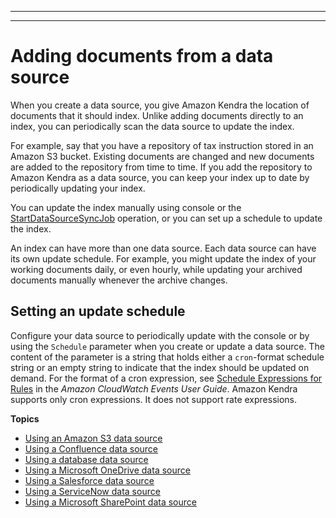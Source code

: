 --------

--------

# Adding documents from a data source<a name="data-source"></a>

When you create a data source, you give Amazon Kendra the location of documents that it should index\. Unlike adding documents directly to an index, you can periodically scan the data source to update the index\. 

For example, say that you have a repository of tax instruction stored in an Amazon S3 bucket\. Existing documents are changed and new documents are added to the repository from time to time\. If you add the repository to Amazon Kendra as a data source, you can keep your index up to date by periodically updating your index\.

You can update the index manually using console or the [StartDataSourceSyncJob](API_StartDataSourceSyncJob.md) operation, or you can set up a schedule to update the index\. 

An index can have more than one data source\. Each data source can have its own update schedule\. For example, you might update the index of your working documents daily, or even hourly, while updating your archived documents manually whenever the archive changes\.

## Setting an update schedule<a name="cron"></a>

Configure your data source to periodically update with the console or by using the `Schedule` parameter when you create or update a data source\. The content of the parameter is a string that holds either a `cron`\-format schedule string or an empty string to indicate that the index should be updated on demand\. For the format of a cron expression, see [Schedule Expressions for Rules](https://docs.aws.amazon.com/AmazonCloudWatch/latest/events/ScheduledEvents.html) in the *Amazon CloudWatch Events User Guide*\. Amazon Kendra supports only cron expressions\. It does not support rate expressions\.

**Topics**
+  [Using an Amazon S3 data source](data-source-s3.md) 
+  [Using a Confluence data source](data-source-confluence.md) 
+  [Using a database data source](data-source-database.md) 
+  [Using a Microsoft OneDrive data source](data-source-onedrive.md) 
+  [Using a Salesforce data source](data-source-salesforce.md) 
+  [Using a ServiceNow data source](data-source-servicenow.md) 
+  [Using a Microsoft SharePoint data source](data-source-sharepoint.md) 
